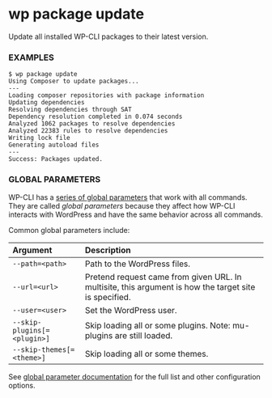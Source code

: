 # wp package update

Update all installed WP-CLI packages to their latest version.

### EXAMPLES

    $ wp package update
    Using Composer to update packages...
    ---
    Loading composer repositories with package information
    Updating dependencies
    Resolving dependencies through SAT
    Dependency resolution completed in 0.074 seconds
    Analyzed 1062 packages to resolve dependencies
    Analyzed 22383 rules to resolve dependencies
    Writing lock file
    Generating autoload files
    ---
    Success: Packages updated.

### GLOBAL PARAMETERS

WP-CLI has a [series of global parameters](https://make.wordpress.org/cli/handbook/config/) that work with all commands. They are called _global parameters_ because they affect how WP-CLI interacts with WordPress and have the same behavior across all commands.

Common global parameters include:

| **Argument**    | **Description**              |
|:----------------|:-----------------------------|
| `--path=<path>` | Path to the WordPress files. |
| `--url=<url>`   | Pretend request came from given URL. In multisite, this argument is how the target site is specified. |
| `--user=<user>` | Set the WordPress user.      |
| `--skip-plugins[=<plugin>]` | Skip loading all or some plugins. Note: mu-plugins are still loaded. |
| `--skip-themes[=<theme>]` | Skip loading all or some themes. |

See [global parameter documentation](https://make.wordpress.org/cli/handbook/config/) for the full list and other configuration options.

